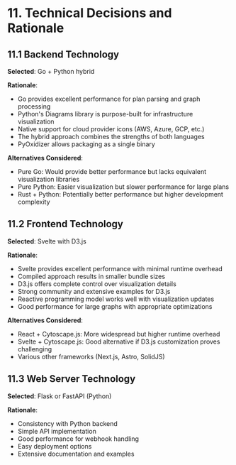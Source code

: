 # 11. Technical Decisions and Rationale

## 11.1 Backend Technology

**Selected**: Go + Python hybrid

**Rationale**:
- Go provides excellent performance for plan parsing and graph processing
- Python's Diagrams library is purpose-built for infrastructure visualization
- Native support for cloud provider icons (AWS, Azure, GCP, etc.)
- The hybrid approach combines the strengths of both languages
- PyOxidizer allows packaging as a single binary

**Alternatives Considered**:
- Pure Go: Would provide better performance but lacks equivalent visualization libraries
- Pure Python: Easier visualization but slower performance for large plans
- Rust + Python: Potentially better performance but higher development complexity

## 11.2 Frontend Technology

**Selected**: Svelte with D3.js

**Rationale**:
- Svelte provides excellent performance with minimal runtime overhead
- Compiled approach results in smaller bundle sizes
- D3.js offers complete control over visualization details
- Strong community and extensive examples for D3.js
- Reactive programming model works well with visualization updates
- Good performance for large graphs with appropriate optimizations

**Alternatives Considered**:
- React + Cytoscape.js: More widespread but higher runtime overhead
- Svelte + Cytoscape.js: Good alternative if D3.js customization proves challenging
- Various other frameworks (Next.js, Astro, SolidJS)

## 11.3 Web Server Technology

**Selected**: Flask or FastAPI (Python)

**Rationale**:
- Consistency with Python backend
- Simple API implementation
- Good performance for webhook handling
- Easy deployment options
- Extensive documentation and examples
